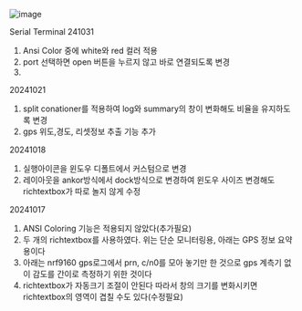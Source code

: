 
![image](https://github.com/user-attachments/assets/9807b764-3947-4022-8858-f4b71bdacc56)


Serial Terminal
241031
1. Ansi Color 중에 white와 red 컬러 적용
2. port 선택하면 open 버튼을 누르지 않고 바로 연결되도록 변경
3. 

20241021
1. split conationer를 적용하여 log와 summary의 창이 변화해도 비율을 유지하도록 변경
2. gps 위도,경도, 리셋정보 추출 기능 추가

20241018
1. 실행아이콘을 윈도우 디폴트에서 커스텀으로 변경
2. 레이아웃을 ankor방식에서 dock방식으로 변경하여 윈도우 사이즈 변경해도 richtextbox가 따로 놀지 않게 수정
   
20241017
1. ANSI Coloring 기능은 적용되지 않았다(추가필요)
2. 두 개의 richtextbox를 사용하였다. 위는 단순 모니터링용, 아래는 GPS 정보 요약용이다
3. 아래는 nrf9160 gps로그에서 prn, c/n0를 모아 놓기만 한 것으로 gps 계측기 없이 감도를 간이로 측정하기 위한 것이다
4. richtextbox가 자동크기 조절이 안된다 따라서 창의 크기를 변화시키면 richtextbox의 영역이 겹칠 수도 있다(수정필요)


